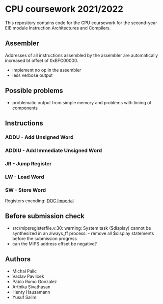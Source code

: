 # CPU coursework 2021/2022

This repository contains code for the CPU coursework for the second-year EIE module Instruction Architectures and Compilers.

## Assembler
Addresses of all instructions assembled by the assembler are automatically increased bt offset of 0xBFC00000.
- implement no op in the assembler
- less verbose output

## Possible problems
- problematic output from simple memory and problems with timing of components

## Instructions

### ADDU - Add Unsigned Word

### ADDIU - Add Immediate Unsigned Word

### JR - Jump Register

### LW - Load Word

### SW - Store Word

Registers encoding: [DOC Imperial](https://www.doc.ic.ac.uk/lab/secondyear/spim/node10.html)

## Before submission check
- src/mipsregisterfile.v:30: warning: System task ($display) cannot be synthesized in an always_ff process. - remove all $display statements before the submission progress
- can the MIPS address offset be negative?

## Authors
- Michal Palic
- Vaclav Pavlicek
- Pablo Romo Gonzalez
- Arthika Sivathasan
- Henry Hausamann
- Yusuf Salim